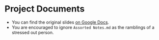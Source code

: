 # Project Documents

- You can find the original slides [on Google Docs](https://docs.google.com/presentation/d/16n8jDKvBJfWV_K3y6p9B-EpDAtO0iHbAyaQgISL9G88/edit#slide=id.p).
- You are encouraged to ignore `Assorted Notes.md` as the ramblings of a stressed out person.
